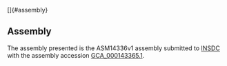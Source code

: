 []{#assembly}

Assembly
--------

The assembly presented is the ASM14336v1 assembly submitted to
[INSDC](http://www.insdc.org) with the assembly accession
[GCA\_000143365.1](http://www.ebi.ac.uk/ena/data/view/GCA_000143365.1).
